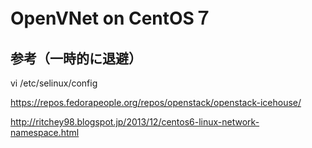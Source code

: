 # OpenVNet on CentOS７
## 参考（一時的に退避）


vi /etc/selinux/config


https://repos.fedorapeople.org/repos/openstack/openstack-icehouse/

http://ritchey98.blogspot.jp/2013/12/centos6-linux-network-namespace.html
